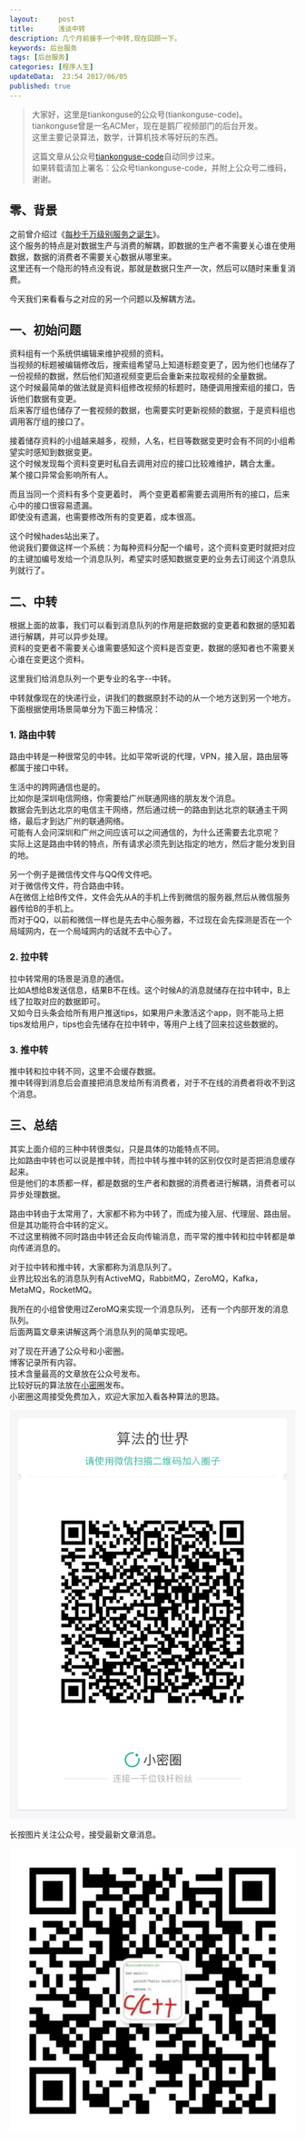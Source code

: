 ```yaml
---  
layout:     post  
title:      浅谈中转
description: 几个月前接手一个中转,现在回顾一下。  
keywords: 后台服务  
tags: [后台服务]  
categories: [程序人生]  
updateData:  23:54 2017/06/05
published: true  
---  
```

  
  
>   
> 大家好，这里是tiankonguse的公众号(tiankonguse-code)。    
> tiankonguse曾是一名ACMer，现在是鹅厂视频部门的后台开发。    
> 这里主要记录算法，数学，计算机技术等好玩的东西。   
>      
> 这篇文章从公众号[tiankonguse-code](http://mp.weixin.qq.com/s/kjuZuB6l80e49rP_cJEr_g)自动同步过来。    
> 如果转载请加上署名：公众号tiankonguse-code，并附上公众号二维码，谢谢。    
>    
  
  
## 零、背景

之前曾介绍过《[每秒千万级别服务之诞生](https://mp.weixin.qq.com/s/6taVob0DFx7K5QK-l4nmxQ)》。  
这个服务的特点是对数据生产与消费的解耦，即数据的生产者不需要关心谁在使用数据，数据的消费者不需要关心数据从哪里来。    
这里还有一个隐形的特点没有说，那就是数据只生产一次，然后可以随时来重复消费。  


今天我们来看看与之对应的另一个问题以及解耦方法。  



## 一、初始问题 

资料组有一个系统供编辑来维护视频的资料。  
当视频的标题被编辑修改后，搜索组希望马上知道标题变更了，因为他们也储存了一份视频的数据，然后他们知道视频变更后会重新来拉取视频的全量数据。  
这个时候最简单的做法就是资料组修改视频的标题时，随便调用搜索组的接口，告诉他们数据有变更。  
后来客厅组也储存了一套视频的数据，也需要实时更新视频的数据，于是资料组也调用客厅组的接口了。  


接着储存资料的小组越来越多，视频，人名，栏目等数据变更时会有不同的小组希望实时感知到数据变更。  
这个时候发现每个资料变更时私自去调用对应的接口比较难维护，耦合太重。  
某个接口异常会影响所有人。  


而且当同一个资料有多个变更着时， 两个变更着都需要去调用所有的接口，后来心中的接口很容易遗漏。  
即使没有遗漏，也需要修改所有的变更着，成本很高。  


这个时候hades站出来了。  
他说我们要做这样一个系统：为每种资料分配一个编号，这个资料变更时就把对应的主键加编号发给一个消息队列，希望实时感知数据变更的业务去订阅这个消息队列就行了。  


## 二、中转


根据上面的故事，我们可以看到消息队列的作用是把数据的变更着和数据的感知着进行解耦，并可以异步处理。  
资料的变更者不需要关心谁需要感知这个资料是否变更，数据的感知者也不需要关心谁在变更这个资料。  


这里我们给消息队列一个更专业的名字--中转。  


中转就像现在的快递行业，讲我们的数据原封不动的从一个地方送到另一个地方。  
下面根据使用场景简单分为下面三种情况：


### 1. 路由中转

路由中转是一种很常见的中转。比如平常听说的代理，VPN，接入层，路由层等都属于接口中转。  


生活中的跨网通信也是的。  
比如你是深圳电信网络，你需要给广州联通网络的朋友发个消息。  
数据会先到达北京的电信主干网络，然后通过统一的路由到达北京的联通主干网络，最后才到达广州的联通网络。    
可能有人会问深圳和广州之间应该可以之间通信的，为什么还需要去北京呢？  
实际上这是路由中转的特点，所有请求必须先到达指定的地方，然后才能分发到目的地。  


另一个例子是微信传文件与QQ传文件吧。  
对于微信传文件，符合路由中转。  
A在微信上给B传文件，文件会先从A的手机上传到微信的服务器,然后从微信服务器传给B的手机上。  
而对于QQ，以前和微信一样也是先去中心服务器，不过现在会先探测是否在一个局域网内，在一个局域网内的话就不去中心了。  


### 2. 拉中转

拉中转常用的场景是消息的通信。  
比如A想给B发送信息，结果B不在线。这个时候A的消息就储存在拉中转中，B上线了拉取对应的数据即可。  
又如今日头条会给所有用户推送tips，如果用户未激活这个app，则不能马上把tips发给用户，tips也会先储存在拉中转中，等用户上线了回来拉这些数据的。  



### 3. 推中转


推中转和拉中转不同，这里不会缓存数据。  
推中转得到消息后会直接把消息发给所有消费者，对于不在线的消费者将收不到这个消息。  


## 三、总结

其实上面介绍的三种中转很类似，只是具体的功能特点不同。  
比如路由中转也可以说是推中转，而拉中转与推中转的区别仅仅时是否把消息缓存起来。  
但是他们的本质都一样，都是数据的生产者和数据的消费者进行解耦，消费者可以异步处理数据。  


路由中转由于太常用了，大家都不称为中转了，而成为接入层、代理层、路由层。但是其功能符合中转的定义。  
不过这里稍微不同时路由中转还会反向传输消息，而平常的推中转和拉中转都是单向传递消息的。  


对于拉中转和推中转，大家都称为消息队列了。  
业界比较出名的消息队列有ActiveMQ，RabbitMQ，ZeroMQ，Kafka，MetaMQ，RocketMQ。  

我所在的小组曾使用过ZeroMQ来实现一个消息队列， 还有一个内部开发的消息队列。  
后面两篇文章来讲解这两个消息队列的简单实现吧。  


对了现在开通了公众号和小密圈。  
博客记录所有内容。  
技术含量最高的文章放在公众号发布。  
比较好玩的算法放在[小密圈](https://wx.xiaomiquan.com/mweb/views/joingroup/join_group.html?group_id=281548515451&secret=r0krqw9fw0at24vxjxo1uo4k0h4lfe47&extra=d67ce0c25ec91252b3af846a10154c9e9d4cb50c763fee178acd68cd2c2e09ee)发布。  
小密圈这周接受免费加入，欢迎大家加入看各种算法的思路。  

![](/images/suanfa_xiaomiquan.jpg)  
  
  
长按图片关注公众号，接受最新文章消息。   
  
![](/images/weixin-50cm.jpg)  
  
  
  